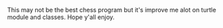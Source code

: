 This may not be the best chess program but it's improve me alot on turtle module and classes. Hope y'all enjoy.
